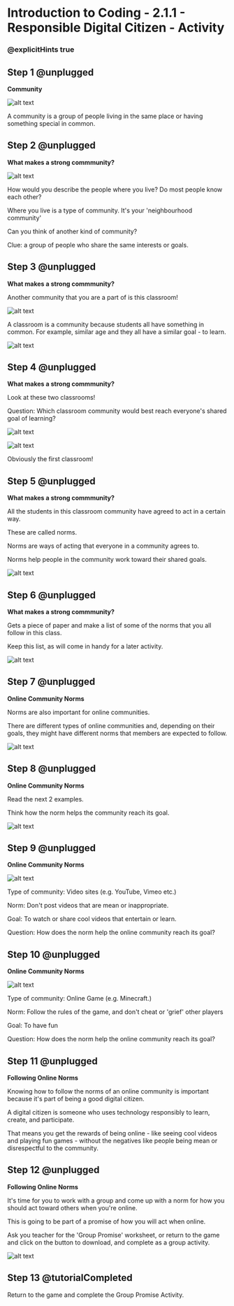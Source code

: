 # Introduction to Coding - 2.1.1 - Responsible Digital Citizen - Activity

### @explicitHints true

## Step 1 @unplugged
**Community**

![alt text](https://introductionv3.codingcredentials.com/Lesson2/2.1.1/images/1.jpg?raw=true "Community")

A community is a group of people living in the same place or having something special in common.

## Step 2 @unplugged
**What makes a strong commmunity?**

![alt text](https://introductionv3.codingcredentials.com/Lesson2/2.1.1/images/2.jpg?raw=true "Community")

How would you describe the people where you live?
Do most people know each other?

Where you live is a type of community. It's your 'neighbourhood community'

Can you think of another kind of community?

Clue: a group of people who share the same interests or goals.

## Step 3 @unplugged
**What makes a strong commmunity?**

Another community that you are a part of is this classroom!

![alt text](https://introductionv3.codingcredentials.com/Lesson2/2.1.1/images/3.jpg?raw=true "Community")

A classroom is a community because students all have something in common. For example, similar age and they all have a similar goal - to learn.

![alt text](https://introductionv3.codingcredentials.com/Lesson2/2.1.1/images/4.jpg?raw=true "Community")

## Step 4 @unplugged
**What makes a strong commmunity?**

Look at these two classrooms!

Question: Which classroom community would best reach everyone's shared goal of learning?

![alt text](https://introductionv3.codingcredentials.com/Lesson2/2.1.1/images/5.jpg?raw=true "Community")

![alt text](https://introductionv3.codingcredentials.com/Lesson2/2.1.1/images/6.jpg?raw=true "Community")

Obviously the first classroom!

## Step 5 @unplugged
**What makes a strong commmunity?**

All the students in this classroom community have agreed to act in a certain way.

These are called norms.

Norms are ways of acting that everyone in a community agrees to.

Norms help people in the community work toward their shared goals.

![alt text](https://introductionv3.codingcredentials.com/Lesson2/2.1.1/images/7.jpg?raw=true "Community")

## Step 6 @unplugged
**What makes a strong commmunity?**

Gets a piece of paper and make a list of some of the norms that you all follow in this class.


Keep this list, as will come in handy for a later activity.

![alt text](https://introductionv3.codingcredentials.com/Lesson2/2.1.1/images/8.jpg?raw=true "Community")
 
## Step 7 @unplugged
**Online Community Norms**

Norms are also important for online communities.

There are different types of online communities and, depending on their goals, they might have different norms that members are expected to follow.

![alt text](https://introductionv3.codingcredentials.com/Lesson2/2.1.1/images/9.jpg?raw=true "Community")

## Step 8 @unplugged
**Online Community Norms**

Read the next 2 examples.

Think how the norm helps the community reach its goal.

![alt text](https://introductionv3.codingcredentials.com/Lesson2/2.1.1/images/2.jpg?raw=true "Community")

## Step 9 @unplugged
**Online Community Norms**

![alt text](https://introductionv3.codingcredentials.com/Lesson2/2.1.1/images/10.png?raw=true "Community")

Type of community: Video sites (e.g. YouTube, Vimeo etc.)

Norm: Don't post videos that are mean or inappropriate.

Goal: To watch or share cool videos that entertain or learn.

Question: How does the norm help the online community reach its goal?

## Step 10 @unplugged
**Online Community Norms**

![alt text](https://introductionv3.codingcredentials.com/Lesson2/2.1.1/images/11.png?raw=true "Community")

Type of community: Online Game (e.g. Minecraft.)

Norm: Follow the rules of the game, and don't cheat or 'grief' other players

Goal: To have fun

Question: How does the norm help the online community reach its goal?

## Step 11 @unplugged
**Following Online Norms**

Knowing how to follow the norms of an online community is important because it's part of being a good digital citizen.

A digital citizen is someone who uses technology responsibly to learn, create, and participate.

That means you get the rewards of being online - like seeing cool videos and playing fun games - without the negatives like people being mean or disrespectful to the community.

## Step 12 @unplugged
**Following Online Norms**

It's time for you to work with a group and come up with a norm for how you should act toward others when you're online.

This is going to be part of  a promise of how you will act when online.

Ask you teacher for the 'Group Promise' worksheet, or return to the game and click on the button to download, and complete as a group activity.

![alt text](https://introductionv3.codingcredentials.com/Lesson2/2.1.1/images/12.jpg?raw=true "sayHello")

## Step 13 @tutorialCompleted
Return to the game and complete the Group Promise Activity.
